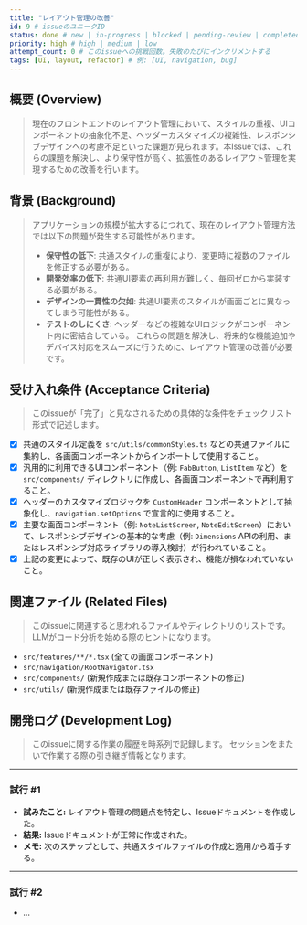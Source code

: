 ```yaml
---
title: "レイアウト管理の改善"
id: 9 # issueのユニークID
status: done # new | in-progress | blocked | pending-review | completed
priority: high # high | medium | low
attempt_count: 0 # このissueへの挑戦回数。失敗のたびにインクリメントする
tags: [UI, layout, refactor] # 例: [UI, navigation, bug]
---
```


## 概要 (Overview)

> 現在のフロントエンドのレイアウト管理において、スタイルの重複、UIコンポーネントの抽象化不足、ヘッダーカスタマイズの複雑性、レスポンシブデザインへの考慮不足といった課題が見られます。本Issueでは、これらの課題を解決し、より保守性が高く、拡張性のあるレイアウト管理を実現するための改善を行います。

## 背景 (Background)

> アプリケーションの規模が拡大するにつれて、現在のレイアウト管理方法では以下の問題が発生する可能性があります。
> - **保守性の低下**: 共通スタイルの重複により、変更時に複数のファイルを修正する必要がある。
> - **開発効率の低下**: 共通UI要素の再利用が難しく、毎回ゼロから実装する必要がある。
> - **デザインの一貫性の欠如**: 共通UI要素のスタイルが画面ごとに異なってしまう可能性がある。
> - **テストのしにくさ**: ヘッダーなどの複雑なUIロジックがコンポーネント内に密結合している。
> これらの問題を解決し、将来的な機能追加やデバイス対応をスムーズに行うために、レイアウト管理の改善が必要です。

## 受け入れ条件 (Acceptance Criteria)

> このissueが「完了」と見なされるための具体的な条件をチェックリスト形式で記述します。

- [x] 共通のスタイル定義を `src/utils/commonStyles.ts` などの共通ファイルに集約し、各画面コンポーネントからインポートして使用すること。
- [x] 汎用的に利用できるUIコンポーネント（例: `FabButton`, `ListItem` など）を `src/components/` ディレクトリに作成し、各画面コンポーネントで再利用すること。
- [x] ヘッダーのカスタマイズロジックを `CustomHeader` コンポーネントとして抽象化し、`navigation.setOptions` で宣言的に使用すること。
- [x] 主要な画面コンポーネント（例: `NoteListScreen`, `NoteEditScreen`）において、レスポンシブデザインの基本的な考慮（例: `Dimensions` APIの利用、またはレスポンシブ対応ライブラリの導入検討）が行われていること。
- [x] 上記の変更によって、既存のUIが正しく表示され、機能が損なわれていないこと。

## 関連ファイル (Related Files)

> このissueに関連すると思われるファイルやディレクトリのリストです。
> LLMがコード分析を始める際のヒントになります。

- `src/features/**/*.tsx` (全ての画面コンポーネント)
- `src/navigation/RootNavigator.tsx`
- `src/components/` (新規作成または既存コンポーネントの修正)
- `src/utils/` (新規作成または既存ファイルの修正)

## 開発ログ (Development Log)

> このissueに関する作業の履歴を時系列で記録します。
> セッションをまたいで作業する際の引き継ぎ情報となります。

---
### 試行 #1

- **試みたこと:** レイアウト管理の問題点を特定し、Issueドキュメントを作成した。
- **結果:** Issueドキュメントが正常に作成された。
- **メモ:** 次のステップとして、共通スタイルファイルの作成と適用から着手する。

---
### 試行 #2

- ...
